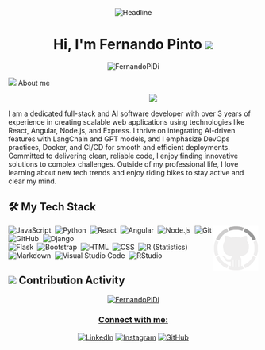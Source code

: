 <div align=center>
  <img src="https://readme-typing-svg.herokuapp.com?color=%236FDA44&size=32&center=true&vCenter=true&width=800&height=50&lines=+Hi+there+I'm+Fernando+Pinto+%F0%9F%91%8B;Software+%26+System+%26+Fullstack+Engineer;AI+Enthusiast+%F0%9F%A4%96" alt="Headline" />
</div>

<h1 align="center"><b>Hi, I'm Fernando Pinto </b><img src="https://media.giphy.com/media/hvRJCLFzcasrR4ia7z/giphy.gif" width="35"></h1>
<p align="center"><img src="https://komarev.com/ghpvc/?username=FernandoPiDi&label=Profile%20views&color=0047AB&style=plastic" alt="FernandoPiDi" height="25" width="150"></p>
<picture><img src = "https://github.com/7oSkaaa/7oSkaaa/blob/main/Images/about_me.gif?raw=true" width = 50px></picture> About me

<picture> <img align="right" src="https://github.com/7oSkaaa/7oSkaaa/blob/main/Images/Right_Side.gif?raw=true" width = 220px></picture>

<br>
<p>
  I am a dedicated full-stack and AI software developer with over 3 years of experience in creating scalable web applications using technologies like React, Angular, Node.js, and Express. I thrive on integrating AI-driven features with LangChain and GPT models, and I      emphasize DevOps practices, Docker, and CI/CD for smooth and efficient deployments. Committed to delivering clean, reliable code, I enjoy finding innovative solutions to complex challenges. Outside of my professional life, I love learning about new tech trends and       enjoy riding bikes to stay active and clear my mind.
</p>

<h2>🛠 My Tech Stack</h2> 

<picture> <img align="right" src="https://raw.githubusercontent.com/AhmedFathyDev/AhmedFathyDev/main/GitHub.gif" width = 90px></picture>

  ![JavaScript](https://img.shields.io/badge/-JavaScript-05122A?style=flat&logo=javascript)&nbsp;
  ![Python](https://img.shields.io/badge/-Python-05122A?style=flat&logo=python)&nbsp;
  ![React](https://img.shields.io/badge/-React-05122A?style=flat&logo=react)&nbsp;
  ![Angular](https://img.shields.io/badge/-Angular-05122A?style=flat&logo=angular)&nbsp;
  ![Node.js](https://img.shields.io/badge/-Node.js-05122A?style=flat&logo=node.js)&nbsp;
  ![Git](https://img.shields.io/badge/-Git-05122A?style=flat&logo=git)&nbsp;
  ![GitHub](https://img.shields.io/badge/-GitHub-05122A?style=flat&logo=github)&nbsp;
  ![Django](https://img.shields.io/badge/-Django-05122A?style=flat&logo=django&logoColor=092E20)\
  ![Flask](https://img.shields.io/badge/-Flask-05122A?style=flat&logo=flask)&nbsp;
  ![Bootstrap](https://img.shields.io/badge/-Bootstrap-05122A?style=flat&logo=bootstrap&logoColor=563D7C)&nbsp;
  ![HTML](https://img.shields.io/badge/-HTML-05122A?style=flat&logo=HTML5)&nbsp;
  ![CSS](https://img.shields.io/badge/-CSS-05122A?style=flat&logo=CSS3&logoColor=1572B6)&nbsp;
  ![R (Statistics)](https://img.shields.io/badge/-R-05122A?style=flat&logo=R&logoColor=276DC3)&nbsp;
  ![Markdown](https://img.shields.io/badge/-Markdown-05122A?style=flat&logo=markdown)&nbsp;
  ![Visual Studio Code](https://img.shields.io/badge/-Visual%20Studio%20Code-05122A?style=flat&logo=visual-studio-code&logoColor=007ACC)&nbsp;
  ![RStudio](https://img.shields.io/badge/-RStudio-05122A?style=flat&logo=rstudio)&nbsp;  

<h2> <img src="https://media.giphy.com/media/iY8CRBdQXODJSCERIr/giphy.gif" width="30px"> Contribution Activity</h2>
<p align=center>
    <a href="https://github.com/FernandoPiDi">
        <img height="180em" src="https://github-readme-stats.vercel.app/api/top-langs?username=FernandoPiDi&show_icons=true&theme=dark&locale=en&layout=compact" alt="FernandoPiDi" />
    </p>
</p>

<h3 align="center">Connect with me:</h3>
<p align="center">
	<a href="https://www.linkedin.com/in/duvanfernandopintodiaz/"><img src="https://img.icons8.com/bubbles/50/000000/linkedin.png" alt="LinkedIn"/></a>
  <a href="https://www.instagram.com/fernando_pdiaz06/"><img src="https://img.icons8.com/bubbles/50/000000/instagram.png" alt="Instagram"/></a>
	<a href="https://github.com/FernandoPiDi"><img src="https://img.icons8.com/bubbles/50/000000/github.png" alt="GitHub"/></a>
</p>

